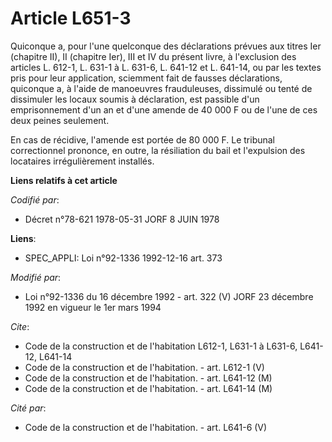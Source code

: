 # Article L651-3

Quiconque a, pour l'une quelconque des déclarations prévues aux titres Ier (chapitre II), II (chapitre Ier), III et IV du
présent livre, à l'exclusion des articles L. 612-1, L. 631-1 à L. 631-6, L. 641-12 et L. 641-14, ou par les textes pris pour
leur application, sciemment fait de fausses déclarations, quiconque a, à l'aide de manoeuvres frauduleuses, dissimulé ou
tenté de dissimuler les locaux soumis à déclaration, est passible d'un emprisonnement d'un an et d'une amende de 40 000 F ou
de l'une de ces deux peines seulement.

En cas de récidive, l'amende est portée de 80 000 F. Le tribunal correctionnel prononce, en outre, la résiliation du bail et
l'expulsion des locataires irrégulièrement installés.

**Liens relatifs à cet article**

_Codifié par_:

  - Décret n°78-621 1978-05-31 JORF 8 JUIN 1978

**Liens**:

  - SPEC_APPLI: Loi n°92-1336 1992-12-16 art. 373

_Modifié par_:

  - Loi n°92-1336 du 16 décembre 1992 - art. 322 (V) JORF 23 décembre 1992 en vigueur le 1er mars 1994

_Cite_:

  - Code de la construction et de l'habitation L612-1, L631-1 à L631-6, L641-12, L641-14
  - Code de la construction et de l'habitation. - art. L612-1 (V)
  - Code de la construction et de l'habitation. - art. L641-12 (M)
  - Code de la construction et de l'habitation. - art. L641-14 (M)

_Cité par_:

  - Code de la construction et de l'habitation. - art. L641-6 (V)
